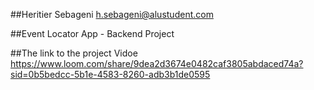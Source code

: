 ##Heritier Sebageni
h.sebageni@alustudent.com

##Event Locator App - Backend Project

##The link to the project Vidoe
https://www.loom.com/share/9dea2d3674e0482caf3805abdaced74a?sid=0b5bedcc-5b1e-4583-8260-adb3b1de0595
